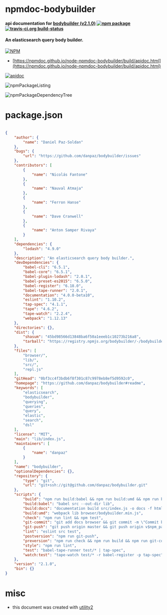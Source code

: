 # npmdoc-bodybuilder

#### api documentation for  [bodybuilder (v2.1.0)](https://github.com/danpaz/bodybuilder#readme)  [![npm package](https://img.shields.io/npm/v/npmdoc-bodybuilder.svg?style=flat-square)](https://www.npmjs.org/package/npmdoc-bodybuilder) [![travis-ci.org build-status](https://api.travis-ci.org/npmdoc/node-npmdoc-bodybuilder.svg)](https://travis-ci.org/npmdoc/node-npmdoc-bodybuilder)

#### An elasticsearch query body builder.

[![NPM](https://nodei.co/npm/bodybuilder.png?downloads=true&downloadRank=true&stars=true)](https://www.npmjs.com/package/bodybuilder)

- [https://npmdoc.github.io/node-npmdoc-bodybuilder/build/apidoc.html](https://npmdoc.github.io/node-npmdoc-bodybuilder/build/apidoc.html)

[![apidoc](https://npmdoc.github.io/node-npmdoc-bodybuilder/build/screenCapture.buildCi.browser.%252Ftmp%252Fbuild%252Fapidoc.html.png)](https://npmdoc.github.io/node-npmdoc-bodybuilder/build/apidoc.html)

![npmPackageListing](https://npmdoc.github.io/node-npmdoc-bodybuilder/build/screenCapture.npmPackageListing.svg)

![npmPackageDependencyTree](https://npmdoc.github.io/node-npmdoc-bodybuilder/build/screenCapture.npmPackageDependencyTree.svg)



# package.json

```json

{
    "author": {
        "name": "Daniel Paz-Soldan"
    },
    "bugs": {
        "url": "https://github.com/danpaz/bodybuilder/issues"
    },
    "contributors": [
        {
            "name": "Nicolás Fantone"
        },
        {
            "name": "Nauval Atmaja"
        },
        {
            "name": "Ferron Hanse"
        },
        {
            "name": "Dave Cranwell"
        },
        {
            "name": "Anton Samper Rivaya"
        }
    ],
    "dependencies": {
        "lodash": "4.9.0"
    },
    "description": "An elasticsearch query body builder.",
    "devDependencies": {
        "babel-cli": "6.5.1",
        "babel-core": "6.5.1",
        "babel-plugin-lodash": "2.0.1",
        "babel-preset-es2015": "6.5.0",
        "babel-register": "6.18.0",
        "babel-tape-runner": "2.0.1",
        "documentation": "4.0.0-beta10",
        "eslint": "1.10.2",
        "tap-spec": "4.1.1",
        "tape": "4.6.2",
        "tape-watch": "2.2.4",
        "webpack": "1.12.13"
    },
    "directories": {},
    "dist": {
        "shasum": "45bd98566d13848ba6f50a1eeeb1c10273b216a8",
        "tarball": "https://registry.npmjs.org/bodybuilder/-/bodybuilder-2.1.0.tgz"
    },
    "files": [
        "browser/",
        "lib/",
        "src/",
        "repl.js"
    ],
    "gitHead": "0bf3cc4f3bdb6f8f301c87c9978eb8ef5d9592c0",
    "homepage": "https://github.com/danpaz/bodybuilder#readme",
    "keywords": [
        "elasticsearch",
        "bodybuilder",
        "querying",
        "queries",
        "query",
        "elastic",
        "search",
        "dsl"
    ],
    "license": "MIT",
    "main": "lib/index.js",
    "maintainers": [
        {
            "name": "danpaz"
        }
    ],
    "name": "bodybuilder",
    "optionalDependencies": {},
    "repository": {
        "type": "git",
        "url": "git+ssh://git@github.com/danpaz/bodybuilder.git"
    },
    "scripts": {
        "build": "npm run build:babel && npm run build:umd && npm run build:docs",
        "build:babel": "babel src --out-dir lib",
        "build:docs": "documentation build src/index.js -o docs -f html --name bodybuilder",
        "build:umd": "webpack lib browser/bodybuilder.min.js",
        "check": "npm run lint && npm test",
        "git-commit": "git add docs browser && git commit -m \"Commit built files\"",
        "git-push": "git push origin master && git push origin v$npm_package_version",
        "lint": "eslint src test",
        "postversion": "npm run git-push",
        "preversion": "npm run check && npm run build && npm run git-commit",
        "style": "npm run lint",
        "test": "babel-tape-runner test/* | tap-spec",
        "watch:test": "tape-watch test/* -r babel-register -p tap-spec"
    },
    "version": "2.1.0",
    "bin": {}
}
```



# misc
- this document was created with [utility2](https://github.com/kaizhu256/node-utility2)
